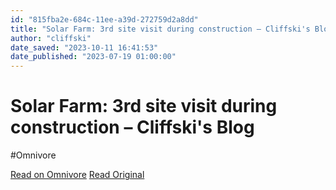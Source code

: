 ```yaml
---
id: "815fba2e-684c-11ee-a39d-272759d2a8dd"
title: "Solar Farm: 3rd site visit during construction – Cliffski's Blog"
author: "cliffski"
date_saved: "2023-10-11 16:41:53"
date_published: "2023-07-19 01:00:00"
---
```


# Solar Farm: 3rd site visit during construction – Cliffski's Blog
#Omnivore

[Read on Omnivore](https://omnivore.app/me/solar-farm-3-rd-site-visit-during-construction-cliffski-s-blog-18b1f66d0ff)
[Read Original](https://www.positech.co.uk/cliffsblog/2023/07/19/solar-farm-3rd-site-visit-during-construction)

